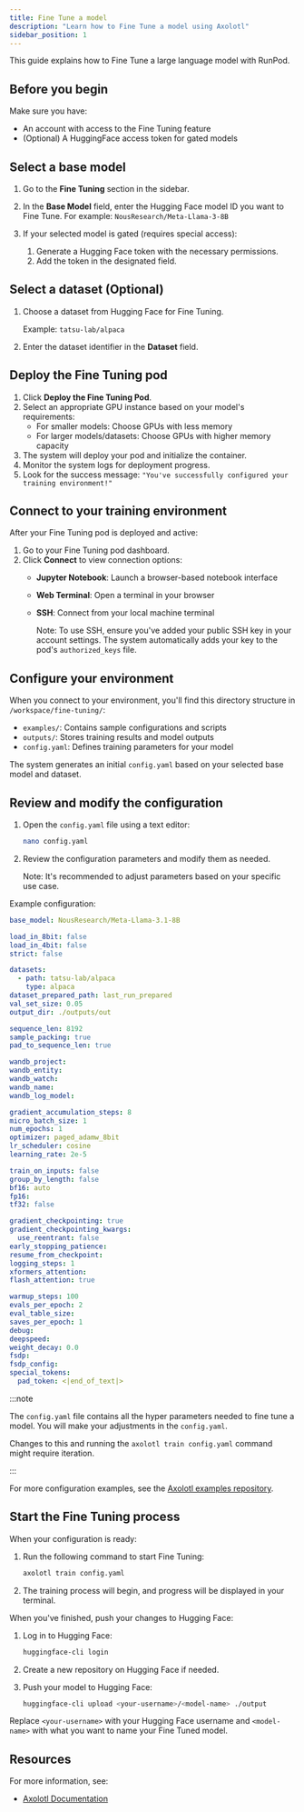 ```yaml
---
title: Fine Tune a model
description: "Learn how to Fine Tune a model using Axolotl"
sidebar_position: 1
---
```


This guide explains how to Fine Tune a large language model with RunPod.

## Before you begin

Make sure you have:

- An account with access to the Fine Tuning feature
- (Optional) A HuggingFace access token for gated models

## Select a base model

1. Go to the **Fine Tuning** section in the sidebar.
2. In the **Base Model** field, enter the Hugging Face model ID you want to Fine Tune. 
    For example: `NousResearch/Meta-Llama-3-8B`

3. If your selected model is gated (requires special access):
   1. Generate a Hugging Face token with the necessary permissions.
   2. Add the token in the designated field.

## Select a dataset (Optional)

1. Choose a dataset from Hugging Face for Fine Tuning.

   Example: `tatsu-lab/alpaca`

2. Enter the dataset identifier in the **Dataset** field.

## Deploy the Fine Tuning pod

1. Click **Deploy the Fine Tuning Pod**.
2. Select an appropriate GPU instance based on your model's requirements:
   - For smaller models: Choose GPUs with less memory
   - For larger models/datasets: Choose GPUs with higher memory capacity
3. The system will deploy your pod and initialize the container.
4. Monitor the system logs for deployment progress.
5. Look for the success message: `"You've successfully configured your training environment!"`

## Connect to your training environment

After your Fine Tuning pod is deployed and active:

1. Go to your Fine Tuning pod dashboard.
2. Click **Connect** to view connection options:
   - **Jupyter Notebook**: Launch a browser-based notebook interface
   - **Web Terminal**: Open a terminal in your browser
   - **SSH**: Connect from your local machine terminal

     Note: To use SSH, ensure you've added your public SSH key in your account settings. The system automatically adds your key to the pod's `authorized_keys` file.

## Configure your environment

When you connect to your environment, you'll find this directory structure in `/workspace/fine-tuning/`:

- `examples/`: Contains sample configurations and scripts
- `outputs/`: Stores training results and model outputs
- `config.yaml`: Defines training parameters for your model

The system generates an initial `config.yaml` based on your selected base model and dataset.

## Review and modify the configuration

1. Open the `config.yaml` file using a text editor:

   ```bash
   nano config.yaml
   ```

2. Review the configuration parameters and modify them as needed.

   Note: It's recommended to adjust parameters based on your specific use case.

Example configuration:

```yaml
base_model: NousResearch/Meta-Llama-3.1-8B

load_in_8bit: false
load_in_4bit: false
strict: false

datasets:
  - path: tatsu-lab/alpaca
    type: alpaca
dataset_prepared_path: last_run_prepared
val_set_size: 0.05
output_dir: ./outputs/out

sequence_len: 8192
sample_packing: true
pad_to_sequence_len: true

wandb_project:
wandb_entity:
wandb_watch:
wandb_name:
wandb_log_model:

gradient_accumulation_steps: 8
micro_batch_size: 1
num_epochs: 1
optimizer: paged_adamw_8bit
lr_scheduler: cosine
learning_rate: 2e-5

train_on_inputs: false
group_by_length: false
bf16: auto
fp16:
tf32: false

gradient_checkpointing: true
gradient_checkpointing_kwargs:
  use_reentrant: false
early_stopping_patience:
resume_from_checkpoint:
logging_steps: 1
xformers_attention:
flash_attention: true

warmup_steps: 100
evals_per_epoch: 2
eval_table_size:
saves_per_epoch: 1
debug:
deepspeed:
weight_decay: 0.0
fsdp:
fsdp_config:
special_tokens:
  pad_token: <|end_of_text|>
```

:::note

The `config.yaml` file contains all the hyper parameters needed to fine tune a model.
You will make your adjustments in the `config.yaml`.

Changes to this and running the `axolotl train config.yaml` command might require iteration.

:::

For more configuration examples, see the [Axolotl examples repository](https://github.com/axolotl-ai-cloud/axolotl/tree/main/examples).

## Start the Fine Tuning process

When your configuration is ready:

1. Run the following command to start Fine Tuning:

   ```bash
   axolotl train config.yaml
   ```

2. The training process will begin, and progress will be displayed in your terminal.

When you've finished, push your changes to Hugging Face:

1. Log in to Hugging Face:

   ```bash
   huggingface-cli login
   ```

2. Create a new repository on Hugging Face if needed.

3. Push your model to Hugging Face:

   ```bash
   huggingface-cli upload <your-username>/<model-name> ./output
   ```

Replace `<your-username>` with your Hugging Face username and `<model-name>` with what you want to name your Fine Tuned model.

## Resources

For more information, see:

- [Axolotl Documentation](https://github.com/OpenAccess-AI-Collective/axolotl)
